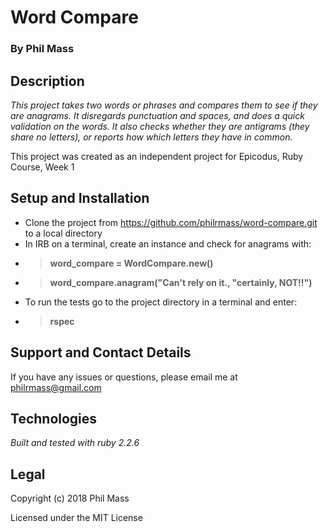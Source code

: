 # Word Compare

### By **Phil Mass**

## Description

_This project takes two words or phrases and compares them to see if they are anagrams. It disregards punctuation and spaces, and does a quick validation on the words. It also checks whether they are antigrams (they share no letters), or reports how which letters they have in common._

This project was created as an independent project for Epicodus, Ruby Course, Week 1

## Setup and Installation

* Clone the project from https://github.com/philrmass/word-compare.git to a local directory
* In IRB on a terminal, create an instance and check for anagrams with:
 * >**word_compare = WordCompare.new()**
 * >**word_compare.anagram("Can't rely on it., "certainly, NOT!!")**
* To run the tests go to the project directory in a terminal and enter:
 * >**rspec**

## Support and Contact Details

If you have any issues or questions, please email me at philrmass@gmail.com

## Technologies

_Built and tested with ruby 2.2.6_

## Legal

Copyright (c) 2018 Phil Mass

Licensed under the MIT License
